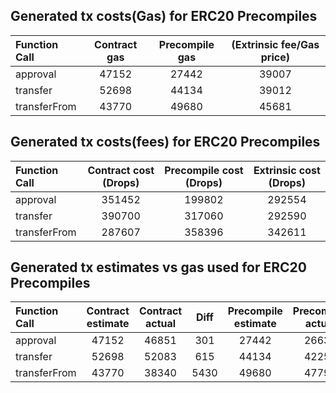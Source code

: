 ## Generated tx costs(Gas) for ERC20 Precompiles

| Function Call | Contract gas | Precompile gas | (Extrinsic fee/Gas price) |
|:--------------|:------------:|:--------------:|:-------------------------:|
| approval      |    47152     |     27442      |           39007           |
| transfer      |    52698     |     44134      |           39012           |
| transferFrom  |    43770     |     49680      |           45681           |


## Generated tx costs(fees) for ERC20 Precompiles

| Function Call | Contract cost (Drops) | Precompile cost (Drops) | Extrinsic cost (Drops) |
|:--------------|:---------------------:|:-----------------------:|:----------------------:|
| approval      |        351452         |         199802          |         292554         |
| transfer      |        390700         |         317060          |         292590         |
| transferFrom  |        287607         |         358396          |         342611         |


## Generated tx estimates vs gas used for ERC20 Precompiles

| Function Call | Contract estimate | Contract actual | Diff | Precompile estimate | Precompile actual | Diff |
|:--------------|:-----------------:|:---------------:|:----:|:-------------------:|:-----------------:|:----:|
| approval      |       47152       |      46851      | 301  |        27442        |       26635       | 807  |
| transfer      |       52698       |      52083      | 615  |        44134        |       42253       | 1881 |
| transferFrom  |       43770       |      38340      | 5430 |        49680        |       47790       | 1890 |
